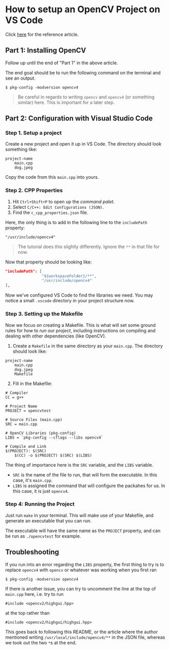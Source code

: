 # How to setup an OpenCV Project on VS Code

Click [here](https://medium.com/analytics-vidhya/how-to-install-opencv-for-visual-studio-code-using-ubuntu-os-9398b2f32d53) for the reference article.

## Part 1: Installing OpenCV

Follow up until the end of "Part 1" in the above article.

The end goal should be to run the following command on the terminal and see an output.

```
$ pkg-config -modversion opencv4
```

> Be careful in regards to writing `opencv` and `opencv4` (or something similar) here. This is important for a later step.

## Part 2: Configuration with Visual Studio Code

### Step 1. Setup a project

Create a new project and open it up in VS Code. The directory should look something like:

```
project-name
    main.cpp
    dog.jpeg
```

Copy the code from this `main.cpp` into yours.

### Step 2. CPP Properties

1. Hit `Ctrl+Shift+P` to open up the *command palet*.
2. Select `C/C++: Edit Configurations (JSON)`.
3. Find the `c_cpp_properties.json` file.

Here, the only thing is to add in the following line to the `includePath` property:
```
"/usr/include/opencv4"
```

> The tutorial does this slightly differently. Ignore the `**` in that file for now.

Now that property should be looking like:
```json
"includePath": [
                "${workspaceFolder}/**",
                "/usr/include/opencv4"
],
```

Now we've configured VS Code to find the libraries we need. You may notice a small `.vscode` directory in your project structure now.


### Step 3. Setting up the Makefile

Now we focus on creating a Makefile. This is what will set some ground rules for how to *run our project*, including instructions on compiling and dealing with other dependencies (like OpenCV).

1. Create a `Makefile` in the same directory as your `main.cpp`. The directory should look like:
```
project-name
    main.cpp
    dog.jpeg
    Makefile
```

2. Fill in the Makefile:
```make
# Compiler
CC = g++

# Project Name
PROJECT = opencvtest

# Source Files (main.cpp)
SRC = main.cpp

# OpenCV Libraries (pkg-config)
LIBS = `pkg-config --cflags --libs opencv4`

# Compile and Link
$(PROJECT): $(SRC)
	$(CC) -o $(PROJECT) $(SRC) $(LIBS)
```

The thing of importance here is the `SRC` variable, and the `LIBS` variable.
* `SRC` is the name of the file to run, that will form the executable. In this case, it's `main.cpp`.
* `LIBS` is assigned the command that will configure the packahes for us. In this case, it is just `opencv4`.

### Step 4: Running the Project

Just run `make` in your terminal. This will make use of your Makefile, and generate an executable that you can run.

The executable will have the same name as the `PROJECT` property, and can be run as `./opencvtest` for example.

## Troubleshooting

If you run into an error regarding the `LIBS` property, the first thing to try is to replace `opencv4` with `opencv` or whatever was working when you first ran 
```
$ pkg-config -modversion opencv4
```

If there is another issue, you can try to uncomment the line at the top of `main.cpp` here, i.e. try to run 
```
#include <opencv2/highgui.hpp>
```
at the top rather than
```
#include <opencv2/highgui/highgui.hpp>
```

This goes back to following this README, or the article where the author mentioned writing `/usr/local/include/opencv4/**` in the JSON file, whereas we took out the two `*`s at the end.